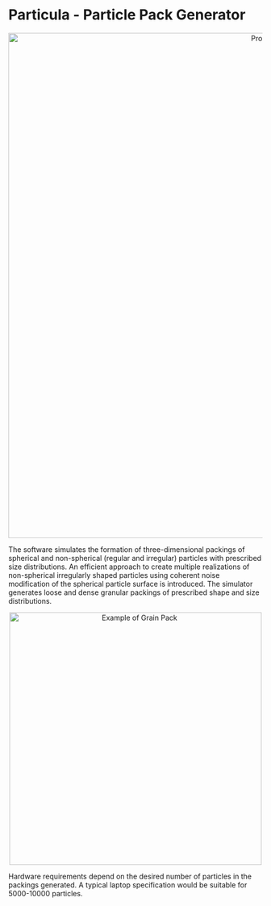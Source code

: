 Particula - Particle Pack Generator
=====

<div align="center">
    <img width=1000 src="https://github.com/MosGeo/ParticlePack/blob/master/ReadmeFiles/Process.png" alt="Process" title="Particle Generation Process"</img>
</div>

The software simulates the formation of three-dimensional packings of spherical and non-spherical (regular and irregular) particles with prescribed size distributions. An efficient approach to create multiple realizations of non-spherical irregularly shaped particles using coherent noise modification of the spherical particle surface is introduced. The simulator generates loose and dense granular packings of prescribed shape and size distributions.

<div align="center">
    <img width=500 src="https://github.com/MosGeo/ParticlePack/blob/master/ReadmeFiles/PolyExample.png" alt="Example of Grain Pack" title="Polydesperse Realistic Example"</img>
</div>

Hardware requirements depend on the desired number of particles in the packings generated. A typical laptop specification would be suitable for 5000-10000 particles. 



